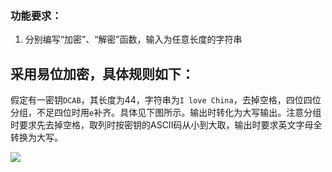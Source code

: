 ### 功能要求：

1. 分别编写“加密”、“解密”函数，输入为任意长度的字符串

## 采用易位加密，具体规则如下：

假定有一密钥`DCAB`，其长度为44，字符串为`I love China`，去掉空格，四位四位分组，不足四位时用`e`补齐。具体见下图所示。输出时转化为大写输出。注意分组时要求先去掉空格，取列时按密钥的ASCII码从小到大取，输出时要求英文字母全转换为大写。

![](https://acm.uestc.edu.cn/media/image/problem/960/201409191253587014.gif)
